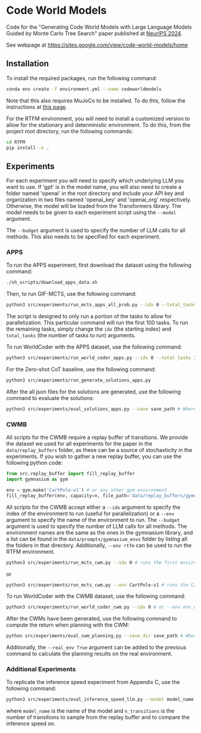 # Code World Models

Code for the "Generating Code World Models with Large Language Models Guided by Monte Carlo Tree Search" paper published at [NeurIPS 2024](https://proceedings.neurips.cc/paper_files/paper/2024/hash/6f479ea488e0908ac8b1b37b27fd134c-Abstract-Conference.html).

See webpage at https://sites.google.com/view/code-world-models/home

## Installation

To install the required packages, run the following command:

```bash
conda env create -f environment.yml --name codeworldmodels
```

Note that this also requires MuJoCo to be installed. To do this, follow the instructions at [this page](https://github.com/pytorch/rl/blob/main/knowledge_base/MUJOCO_INSTALLATION.md).

For the RTFM environment, you will need to install a customized version to allow for the stationary and deterministic environment. To do this, from the project root directory, run the following commands:

```bash
cd RTFM
pip install -e .
```

## Experiments

For each experiment you will need to specify which underlying LLM you want to use. If 'gpt' is in the model name, you will also need to create a folder named 'openai' in the root directory and include your API key and organization in two files named 'openai_key' and 'openai_org' respectively. Otherwise, the model will be loaded from the Transformers library. The model needs to be given to each experiment script using the `--model` argument.

The `--budget` argument is used to specify the number of LLM calls for all methods. This also needs to be specified for each experiment.

### APPS

To run the APPS experiment, first download the dataset using the following command:

```bash
./sh_scripts/download_apps_data.sh
```

Then, to run GIF-MCTS, use the following command:

```bash
python3 src/experiments/run_mcts_apps_all_prob.py --idx 0 --total_tasks 100 
```

The script is designed to only run a portion of the tasks to allow for parallelization. This particular command will run the first 100 tasks. To run the remaining tasks, simply change the `idx` (the starting index) and `total_tasks` (the number of tasks to run) arguments.

To run WorldCoder with the APPS dataset, use the following command:

```bash
python3 src/experiments/run_world_coder_apps.py --idx 0 --total_tasks 100
```

For the Zero-shot CoT baseline, use the following command:

```bash
python3 src/experiments/run_generate_solutions_apps.py
```

After the all json files for the solutions are generated, use the following command to evaluate the solutions:

```bash
python3 src/experiments/eval_solutions_apps.py --save save_path # Where the evaluated data is loaded from and results saved to.
```

### CWMB

All scripts for the CWMB require a replay buffer of transitions. We provide the dataset we used for all experiments for the paper in the `data/replay_buffers` folder, as these can be a source of stochasticity in the experiments. If you wish to gather a new replay buffer, you can use the following python code:

```python
from src.replay_buffer import fill_replay_buffer
import gymnasium as gym

env = gym.make('CartPole-v1') # or any other gym environment
fill_replay_buffer(env, capacity=n, file_path='data/replay_buffers/gymnasium_envs/env_name', buffer_name=train_buffer)
```

All scripts for the CWMB accept either a `--idx` argument to specify the index of the environment to run (useful for parallelization) or a `--env` argument to specify the name of the environment to run. The `--budget` argument is used to specify the number of LLM calls for all methods.
The environment names are the same as the ones in the gymnasium library, and a list can be found in the `data/prompts/gymnasium_envs` folder by listing all the folders in that directory. Additionally, `--env rtfm` can be used to run the RTFM environment.

```bash
python3 src/experiments/run_mcts_cwm.py --idx 0 # runs the first environment in the CWMB dataset
```

or

```bash
python3 src/experiments/run_mcts_cwm.py --env CartPole-v1 # runs the CartPole-v1 environment
```

To run WorldCoder with the CWMB dataset, use the following command:

```bash
python3 src/experiments/run_world_coder_cwm.py --idx 0 # or --env env_name
```

After the CWMs have been generated, use the following command to compute the return when planning with the CWM:

```bash
python src/experiments/eval_cwm_planning.py --save_dir save_path # Where the CWM is stored
```

Additionally, the `--real_env True` argument can be added to the previous command to calculate the planning results on the real environment.

### Additional Experiments

To replicate the inference speed experiment from Appendix C, use the following command:

```bash
python3 src/experiments/eval_inference_speed_llm.py --model model_name --n_transitions n_transitions
```

where `model_name` is the name of the model and `n_transitions` is the number of transitions to sample from the replay buffer and to compare the inference speed on.
